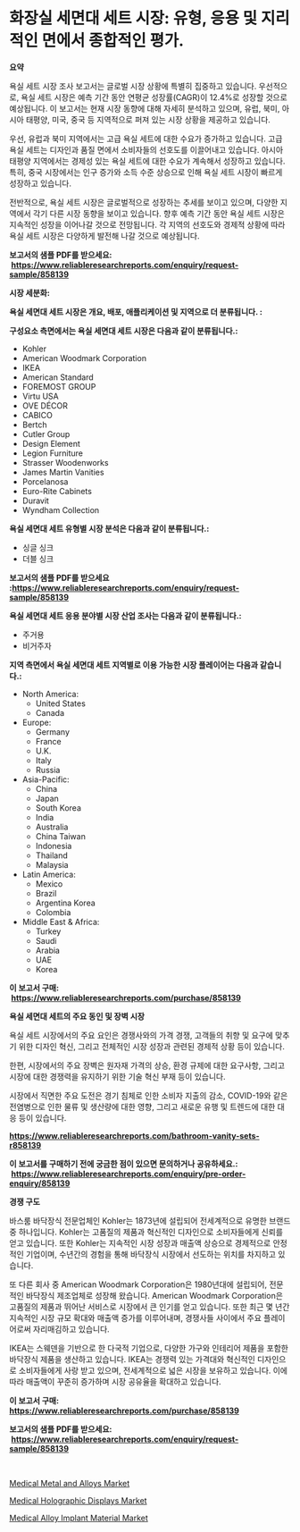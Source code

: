<p><h1>화장실 세면대 세트 시장: 유형, 응용 및 지리적인 면에서 종합적인 평가.</h1></p><p><strong>요약</strong></p>
<p><p>욕실 세트 시장 조사 보고서는 글로벌 시장 상황에 특별히 집중하고 있습니다. 우선적으로, 욕실 세트 시장은 예측 기간 동안 연평균 성장률(CAGR)이 12.4%로 성장할 것으로 예상됩니다. 이 보고서는 현재 시장 동향에 대해 자세히 분석하고 있으며, 유럽, 북미, 아시아 태평양, 미국, 중국 등 지역적으로 퍼져 있는 시장 상황을 제공하고 있습니다.</p><p>우선, 유럽과 북미 지역에서는 고급 욕실 세트에 대한 수요가 증가하고 있습니다. 고급 욕실 세트는 디자인과 품질 면에서 소비자들의 선호도를 이끌어내고 있습니다. 아시아 태평양 지역에서는 경제성 있는 욕실 세트에 대한 수요가 계속해서 성장하고 있습니다. 특히, 중국 시장에서는 인구 증가와 소득 수준 상승으로 인해 욕실 세트 시장이 빠르게 성장하고 있습니다.</p><p>전반적으로, 욕실 세트 시장은 글로벌적으로 성장하는 추세를 보이고 있으며, 다양한 지역에서 각기 다른 시장 동향을 보이고 있습니다. 향후 예측 기간 동안 욕실 세트 시장은 지속적인 성장을 이어나갈 것으로 전망됩니다. 각 지역의 선호도와 경제적 상황에 따라 욕실 세트 시장은 다양하게 발전해 나갈 것으로 예상됩니다.</p></p>
<p><strong>보고서의 샘플 PDF를 받으세요: &nbsp;<a href="https://www.reliableresearchreports.com/enquiry/request-sample/858139">https://www.reliableresearchreports.com/enquiry/request-sample/858139</a></strong></p>
<p><strong>시장 세분화:</strong></p>
<p><strong> 욕실 세면대 세트 시장은 개요, 배포, 애플리케이션 및 지역으로 더 분류됩니다. :</strong></p>
<p><strong>구성요소 측면에서는 욕실 세면대 세트 시장은 다음과 같이 분류됩니다.:</strong></p>
<p><ul><li>Kohler</li><li>American Woodmark Corporation</li><li>IKEA</li><li>American Standard</li><li>FOREMOST GROUP</li><li>Virtu USA</li><li>OVE DÉCOR</li><li>CABICO</li><li>Bertch</li><li>Cutler Group</li><li>Design Element</li><li>Legion Furniture</li><li>Strasser Woodenworks</li><li>James Martin Vanities</li><li>Porcelanosa</li><li>Euro-Rite Cabinets</li><li>Duravit</li><li>Wyndham Collection</li></ul></p>
<p><strong> 욕실 세면대 세트 유형별 시장 분석은 다음과 같이 분류됩니다.:</strong></p>
<p><ul><li>싱글 싱크</li><li>더블 싱크</li></ul></p>
<p><strong>보고서의 샘플 PDF를 받으세요 :<a href="https://www.reliableresearchreports.com/enquiry/request-sample/858139">https://www.reliableresearchreports.com/enquiry/request-sample/858139</a></strong></p>
<p><strong> 욕실 세면대 세트 응용 분야별 시장 산업 조사는 다음과 같이 분류됩니다.:</strong></p>
<p><ul><li>주거용</li><li>비거주자</li></ul></p>
<p><strong>지역 측면에서 욕실 세면대 세트 지역별로 이용 가능한 시장 플레이어는 다음과 같습니다.:</strong></p>
<p><ul>
    <li>
        North America:
        <ul>
            <li>United States</li>
            <li>Canada</li>
        </ul>
    </li>
    <li>
        Europe:
        <ul>
            <li>Germany</li>
            <li>France</li>
            <li>U.K.</li>
            <li>Italy</li>
            <li>Russia</li>
        </ul>
    </li>
    <li>
        Asia-Pacific:
        <ul>
            <li>China</li>
            <li>Japan</li>
            <li>South Korea</li>
            <li>India</li>
            <li>Australia</li>
            <li>China Taiwan</li>
            <li>Indonesia</li>
            <li>Thailand</li>
            <li>Malaysia</li>
        </ul>
    </li>
    <li>
        Latin America:
        <ul>
            <li>Mexico</li>
            <li>Brazil</li>
            <li>Argentina Korea</li>
            <li>Colombia</li>
        </ul>
    </li>
    <li>
        Middle East & Africa:
        <ul>
            <li>Turkey</li>
            <li>Saudi</li>
            <li>Arabia</li>
            <li>UAE</li>
            <li>Korea</li>
        </ul>
    </li>
    </ul></p>
<p><strong>이 보고서 구매: &nbsp;<a href="https://www.reliableresearchreports.com/purchase/858139">https://www.reliableresearchreports.com/purchase/858139</a></strong></p>
<p><strong>욕실 세면대 세트의 주요 동인 및 장벽 시장</strong></p>
<p><p>욕실 세트 시장에서의 주요 요인은 경쟁사와의 가격 경쟁, 고객들의 취향 및 요구에 맞추기 위한 디자인 혁신, 그리고 전체적인 시장 성장과 관련된 경제적 상황 등이 있습니다. </p><p>한편, 시장에서의 주요 장벽은 원자재 가격의 상승, 환경 규제에 대한 요구사항, 그리고 시장에 대한 경쟁력을 유지하기 위한 기술 혁신 부재 등이 있습니다. </p><p>시장에서 직면한 주요 도전은 경기 침체로 인한 소비자 지출의 감소, COVID-19와 같은 전염병으로 인한 물류 및 생산량에 대한 영향, 그리고 새로운 유행 및 트렌드에 대한 대응 등이 있습니다.</p></p>
<p><strong><a href="https://www.reliableresearchreports.com/bathroom-vanity-sets-r858139">https://www.reliableresearchreports.com/bathroom-vanity-sets-r858139</a></strong></p>
<p><strong>이 보고서를 구매하기 전에 궁금한 점이 있으면 문의하거나 공유하세요.: &nbsp;<a href="https://www.reliableresearchreports.com/enquiry/pre-order-enquiry/858139">https://www.reliableresearchreports.com/enquiry/pre-order-enquiry/858139</a></strong></p>
<p><strong>경쟁 구도</strong></p>
<p><p>바스룸 바닥장식 전문업체인 Kohler는 1873년에 설립되어 전세계적으로 유명한 브랜드 중 하나입니다. Kohler는 고품질의 제품과 혁신적인 디자인으로 소비자들에게 신뢰를 얻고 있습니다. 또한 Kohler는 지속적인 시장 성장과 매출액 상승으로 경제적으로 안정적인 기업이며, 수년간의 경험을 통해 바닥장식 시장에서 선도하는 위치를 차지하고 있습니다.</p><p>또 다른 회사 중 American Woodmark Corporation은 1980년대에 설립되어, 전문적인 바닥장식 제조업체로 성장해 왔습니다. American Woodmark Corporation은 고품질의 제품과 뛰어난 서비스로 시장에서 큰 인기를 얻고 있습니다. 또한 최근 몇 년간 지속적인 시장 규모 확대와 매출액 증가를 이루어내며, 경쟁사들 사이에서 주요 플레이어로써 자리매김하고 있습니다.</p><p>IKEA는 스웨덴을 기반으로 한 다국적 기업으로, 다양한 가구와 인테리어 제품을 포함한 바닥장식 제품을 생산하고 있습니다. IKEA는 경쟁력 있는 가격대와 혁신적인 디자인으로 소비자들에게 사랑 받고 있으며, 전세계적으로 넓은 시장을 보유하고 있습니다. 이에 따라 매출액이 꾸준히 증가하며 시장 공유율을 확대하고 있습니다.</p></p>
<p><strong>이 보고서 구매: &nbsp; <a href="https://www.reliableresearchreports.com/purchase/858139">https://www.reliableresearchreports.com/purchase/858139</a></strong></p>
<p><strong>보고서의 샘플 PDF를 받으세요: &nbsp;<a href="https://www.reliableresearchreports.com/enquiry/request-sample/858139">https://www.reliableresearchreports.com/enquiry/request-sample/858139</a></strong><strong></strong></p>
<p>&nbsp;</p>
<p><p><a href="https://github.com/edytherolanlouisejk1miz0wig/Market-Research-Report-List-2/blob/main/medical-metal-and-alloys-market.md">Medical Metal and Alloys Market</a></p><p><a href="https://github.com/redneck06/Market-Research-Report-List-2/blob/main/medical-holographic-displays-market.md">Medical Holographic Displays Market</a></p><p><a href="https://github.com/peachesmcdowel1/Market-Research-Report-List-2/blob/main/medical-alloy-implant-material-market.md">Medical Alloy Implant Material Market</a></p></p>